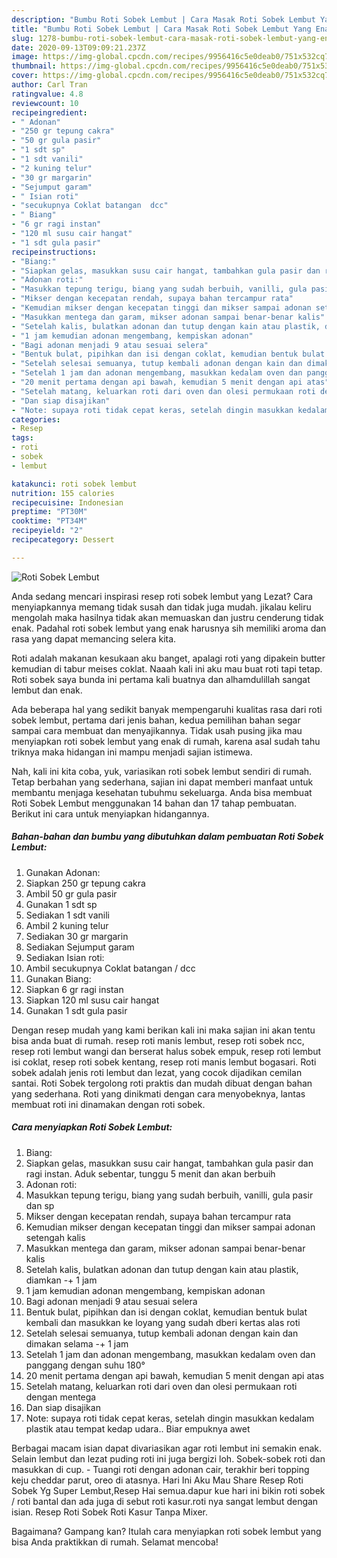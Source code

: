 ```yaml
---
description: "Bumbu Roti Sobek Lembut | Cara Masak Roti Sobek Lembut Yang Enak dan Simpel"
title: "Bumbu Roti Sobek Lembut | Cara Masak Roti Sobek Lembut Yang Enak dan Simpel"
slug: 1278-bumbu-roti-sobek-lembut-cara-masak-roti-sobek-lembut-yang-enak-dan-simpel
date: 2020-09-13T09:09:21.237Z
image: https://img-global.cpcdn.com/recipes/9956416c5e0deab0/751x532cq70/roti-sobek-lembut-foto-resep-utama.jpg
thumbnail: https://img-global.cpcdn.com/recipes/9956416c5e0deab0/751x532cq70/roti-sobek-lembut-foto-resep-utama.jpg
cover: https://img-global.cpcdn.com/recipes/9956416c5e0deab0/751x532cq70/roti-sobek-lembut-foto-resep-utama.jpg
author: Carl Tran
ratingvalue: 4.8
reviewcount: 10
recipeingredient:
- " Adonan"
- "250 gr tepung cakra"
- "50 gr gula pasir"
- "1 sdt sp"
- "1 sdt vanili"
- "2 kuning telur"
- "30 gr margarin"
- "Sejumput garam"
- " Isian roti"
- "secukupnya Coklat batangan  dcc"
- " Biang"
- "6 gr ragi instan"
- "120 ml susu cair hangat"
- "1 sdt gula pasir"
recipeinstructions:
- "Biang:"
- "Siapkan gelas, masukkan susu cair hangat, tambahkan gula pasir dan ragi instan. Aduk sebentar, tunggu 5 menit dan akan berbuih"
- "Adonan roti:"
- "Masukkan tepung terigu, biang yang sudah berbuih, vanilli, gula pasir dan sp"
- "Mikser dengan kecepatan rendah, supaya bahan tercampur rata"
- "Kemudian mikser dengan kecepatan tinggi dan mikser sampai adonan setengah kalis"
- "Masukkan mentega dan garam, mikser adonan sampai benar-benar kalis"
- "Setelah kalis, bulatkan adonan dan tutup dengan kain atau plastik, diamkan -+ 1 jam"
- "1 jam kemudian adonan mengembang, kempiskan adonan"
- "Bagi adonan menjadi 9 atau sesuai selera"
- "Bentuk bulat, pipihkan dan isi dengan coklat, kemudian bentuk bulat kembali dan masukkan ke loyang yang sudah dberi kertas alas roti"
- "Setelah selesai semuanya, tutup kembali adonan dengan kain dan dimakan selama -+ 1 jam"
- "Setelah 1 jam dan adonan mengembang, masukkan kedalam oven dan panggang dengan suhu 180°"
- "20 menit pertama dengan api bawah, kemudian 5 menit dengan api atas"
- "Setelah matang, keluarkan roti dari oven dan olesi permukaan roti dengan mentega"
- "Dan siap disajikan"
- "Note: supaya roti tidak cepat keras, setelah dingin masukkan kedalam plastik atau tempat kedap udara.. Biar empuknya awet"
categories:
- Resep
tags:
- roti
- sobek
- lembut

katakunci: roti sobek lembut 
nutrition: 155 calories
recipecuisine: Indonesian
preptime: "PT30M"
cooktime: "PT34M"
recipeyield: "2"
recipecategory: Dessert

---
```



![Roti Sobek Lembut](https://img-global.cpcdn.com/recipes/9956416c5e0deab0/751x532cq70/roti-sobek-lembut-foto-resep-utama.jpg)

Anda sedang mencari inspirasi resep roti sobek lembut yang Lezat? Cara menyiapkannya memang tidak susah dan tidak juga mudah. jikalau keliru mengolah maka hasilnya tidak akan memuaskan dan justru cenderung tidak enak. Padahal roti sobek lembut yang enak harusnya sih memiliki aroma dan rasa yang dapat memancing selera kita.

Roti adalah makanan kesukaan aku banget, apalagi roti yang dipakein butter kemudian di tabur meises coklat. Naaah kali ini aku mau buat roti tapi tetap. Roti sobek saya bunda ini pertama kali buatnya dan alhamdulillah sangat lembut dan enak.

Ada beberapa hal yang sedikit banyak mempengaruhi kualitas rasa dari roti sobek lembut, pertama dari jenis bahan, kedua pemilihan bahan segar sampai cara membuat dan menyajikannya. Tidak usah pusing jika mau menyiapkan roti sobek lembut yang enak di rumah, karena asal sudah tahu triknya maka hidangan ini mampu menjadi sajian istimewa.


Nah, kali ini kita coba, yuk, variasikan roti sobek lembut sendiri di rumah. Tetap berbahan yang sederhana, sajian ini dapat memberi manfaat untuk membantu menjaga kesehatan tubuhmu sekeluarga. Anda bisa membuat Roti Sobek Lembut menggunakan 14 bahan dan 17 tahap pembuatan. Berikut ini cara untuk menyiapkan hidangannya.

<!--inarticleads1-->

##### Bahan-bahan dan bumbu yang dibutuhkan dalam pembuatan Roti Sobek Lembut:

1. Gunakan  Adonan:
1. Siapkan 250 gr tepung cakra
1. Ambil 50 gr gula pasir
1. Gunakan 1 sdt sp
1. Sediakan 1 sdt vanili
1. Ambil 2 kuning telur
1. Sediakan 30 gr margarin
1. Sediakan Sejumput garam
1. Sediakan  Isian roti:
1. Ambil secukupnya Coklat batangan / dcc
1. Gunakan  Biang:
1. Siapkan 6 gr ragi instan
1. Siapkan 120 ml susu cair hangat
1. Gunakan 1 sdt gula pasir


Dengan resep mudah yang kami berikan kali ini maka sajian ini akan tentu bisa anda buat di rumah. resep roti manis lembut, resep roti sobek ncc, resep roti lembut wangi dan berserat halus sobek empuk, resep roti lembut isi coklat, resep roti sobek kentang, resep roti manis lembut bogasari. Roti sobek adalah jenis roti lembut dan lezat, yang cocok dijadikan cemilan santai. Roti Sobek tergolong roti praktis dan mudah dibuat dengan bahan yang sederhana. Roti yang dinikmati dengan cara menyobeknya, lantas membuat roti ini dinamakan dengan roti sobek. 

<!--inarticleads2-->

##### Cara menyiapkan Roti Sobek Lembut:

1. Biang:
1. Siapkan gelas, masukkan susu cair hangat, tambahkan gula pasir dan ragi instan. Aduk sebentar, tunggu 5 menit dan akan berbuih
1. Adonan roti:
1. Masukkan tepung terigu, biang yang sudah berbuih, vanilli, gula pasir dan sp
1. Mikser dengan kecepatan rendah, supaya bahan tercampur rata
1. Kemudian mikser dengan kecepatan tinggi dan mikser sampai adonan setengah kalis
1. Masukkan mentega dan garam, mikser adonan sampai benar-benar kalis
1. Setelah kalis, bulatkan adonan dan tutup dengan kain atau plastik, diamkan -+ 1 jam
1. 1 jam kemudian adonan mengembang, kempiskan adonan
1. Bagi adonan menjadi 9 atau sesuai selera
1. Bentuk bulat, pipihkan dan isi dengan coklat, kemudian bentuk bulat kembali dan masukkan ke loyang yang sudah dberi kertas alas roti
1. Setelah selesai semuanya, tutup kembali adonan dengan kain dan dimakan selama -+ 1 jam
1. Setelah 1 jam dan adonan mengembang, masukkan kedalam oven dan panggang dengan suhu 180°
1. 20 menit pertama dengan api bawah, kemudian 5 menit dengan api atas
1. Setelah matang, keluarkan roti dari oven dan olesi permukaan roti dengan mentega
1. Dan siap disajikan
1. Note: supaya roti tidak cepat keras, setelah dingin masukkan kedalam plastik atau tempat kedap udara.. Biar empuknya awet


Berbagai macam isian dapat divariasikan agar roti lembut ini semakin enak. Selain lembut dan lezat puding roti ini juga bergizi loh. Sobek-sobek roti dan masukkan di cup. - Tuangi roti dengan adonan cair, terakhir beri topping keju cheddar parut, oreo di atasnya. Hari Ini Aku Mau Share Resep Roti Sobek Yg Super Lembut,Resep Hai semua.dapur kue hari ini bikin roti sobek / roti bantal dan ada juga di sebut roti kasur.roti nya sangat lembut dengan isian. Resep Roti Sobek Roti Kasur Tanpa Mixer. 

Bagaimana? Gampang kan? Itulah cara menyiapkan roti sobek lembut yang bisa Anda praktikkan di rumah. Selamat mencoba!
